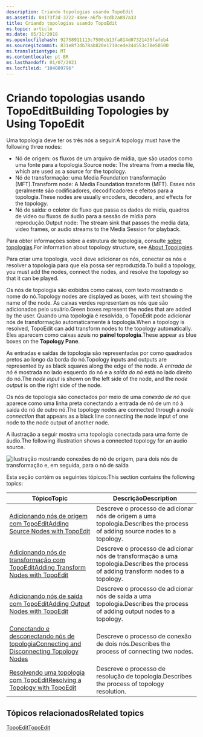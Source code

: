```yaml
---
description: Criando topologias usando TopoEdit
ms.assetid: 04173f3d-3722-48ee-a6fb-9cdb2a897a33
title: Criando topologias usando TopoEdit
ms.topic: article
ms.date: 05/31/2018
ms.openlocfilehash: 92758911113c7500cb13fa814d07321435fafeb4
ms.sourcegitcommit: 831e8f3db78ab820e1710cede244553c70e50500
ms.translationtype: MT
ms.contentlocale: pt-BR
ms.lasthandoff: 01/07/2021
ms.locfileid: "104089796"
---
```

# <a name="building-topologies-by-using-topoedit"></a><span data-ttu-id="f5dc9-103">Criando topologias usando TopoEdit</span><span class="sxs-lookup"><span data-stu-id="f5dc9-103">Building Topologies by Using TopoEdit</span></span>

<span data-ttu-id="f5dc9-104">Uma topologia deve ter os três nós a seguir:</span><span class="sxs-lookup"><span data-stu-id="f5dc9-104">A topology must have the following three nodes:</span></span>

-   <span data-ttu-id="f5dc9-105">Nó de origem: os fluxos de um arquivo de mídia, que são usados como uma fonte para a topologia.</span><span class="sxs-lookup"><span data-stu-id="f5dc9-105">Source node: The streams from a media file, which are used as a source for the topology.</span></span>
-   <span data-ttu-id="f5dc9-106">Nó de transformação: uma Media Foundation transformação (MFT).</span><span class="sxs-lookup"><span data-stu-id="f5dc9-106">Transform node: A Media Foundation transform (MFT).</span></span> <span data-ttu-id="f5dc9-107">Esses nós geralmente são codificadores, decodificadores e efeitos para a topologia.</span><span class="sxs-lookup"><span data-stu-id="f5dc9-107">These nodes are usually encoders, decoders, and effects for the topology.</span></span>
-   <span data-ttu-id="f5dc9-108">Nó de saída: o coletor de fluxo que passa os dados de mídia, quadros de vídeo ou fluxos de áudio para a sessão de mídia para reprodução.</span><span class="sxs-lookup"><span data-stu-id="f5dc9-108">Output node: The stream sink that passes the media data, video frames, or audio streams to the Media Session for playback.</span></span>

<span data-ttu-id="f5dc9-109">Para obter informações sobre a estrutura de topologia, consulte [sobre topologias](about-topologies.md).</span><span class="sxs-lookup"><span data-stu-id="f5dc9-109">For information about topology structure, see [About Topologies](about-topologies.md).</span></span>

<span data-ttu-id="f5dc9-110">Para criar uma topologia, você deve adicionar os nós, conectar os nós e resolver a topologia para que ela possa ser reproduzida.</span><span class="sxs-lookup"><span data-stu-id="f5dc9-110">To build a topology, you must add the nodes, connect the nodes, and resolve the topology so that it can be played.</span></span>

<span data-ttu-id="f5dc9-111">Os nós de topologia são exibidos como caixas, com texto mostrando o nome do nó.</span><span class="sxs-lookup"><span data-stu-id="f5dc9-111">Topology nodes are displayed as boxes, with text showing the name of the node.</span></span> <span data-ttu-id="f5dc9-112">As caixas verdes representam os nós que são adicionados pelo usuário.</span><span class="sxs-lookup"><span data-stu-id="f5dc9-112">Green boxes represent the nodes that are added by the user.</span></span> <span data-ttu-id="f5dc9-113">Quando uma topologia é resolvida, o TopoEdit pode adicionar nós de transformação automaticamente à topologia.</span><span class="sxs-lookup"><span data-stu-id="f5dc9-113">When a topology is resolved, TopoEdit can add transform nodes to the topology automatically.</span></span> <span data-ttu-id="f5dc9-114">Eles aparecem como caixas azuis no **painel topologia**.</span><span class="sxs-lookup"><span data-stu-id="f5dc9-114">These appear as blue boxes on the **Topology Pane**.</span></span>

<span data-ttu-id="f5dc9-115">As entradas e saídas de topologia são representadas por como quadrados pretos ao longo da borda do nó.</span><span class="sxs-lookup"><span data-stu-id="f5dc9-115">Topology inputs and outputs are represented by as black squares along the edge of the node.</span></span> <span data-ttu-id="f5dc9-116">A *entrada de nó* é mostrada no lado esquerdo do nó e a *saída do nó* está no lado direito do nó.</span><span class="sxs-lookup"><span data-stu-id="f5dc9-116">The *node input* is shown on the left side of the node, and the *node output* is on the right side of the node.</span></span>

<span data-ttu-id="f5dc9-117">Os nós de topologia são conectados por meio de uma *conexão de nó* que aparece como uma linha preta conectando a entrada de nó de um nó à saída do nó de outro nó.</span><span class="sxs-lookup"><span data-stu-id="f5dc9-117">The topology nodes are connected through a *node connection* that appears as a black line connecting the node input of one node to the node output of another node.</span></span>

<span data-ttu-id="f5dc9-118">A ilustração a seguir mostra uma topologia conectada para uma fonte de áudio.</span><span class="sxs-lookup"><span data-stu-id="f5dc9-118">The following illustration shows a connected topology for an audio source.</span></span>

![ilustração mostrando conexões do nó de origem, para dois nós de transformação e, em seguida, para o nó de saída](images/e94b4cce-aa8a-497f-94c2-cc9dace17291.gif)

<span data-ttu-id="f5dc9-120">Esta seção contém os seguintes tópicos:</span><span class="sxs-lookup"><span data-stu-id="f5dc9-120">This section contains the following topics:</span></span>



| <span data-ttu-id="f5dc9-121">Tópico</span><span class="sxs-lookup"><span data-stu-id="f5dc9-121">Topic</span></span>                                                                                          | <span data-ttu-id="f5dc9-122">Descrição</span><span class="sxs-lookup"><span data-stu-id="f5dc9-122">Description</span></span>                                                    |
|------------------------------------------------------------------------------------------------|----------------------------------------------------------------|
| [<span data-ttu-id="f5dc9-123">Adicionando nós de origem com TopoEdit</span><span class="sxs-lookup"><span data-stu-id="f5dc9-123">Adding Source Nodes with TopoEdit</span></span>](adding-source-nodes-with-topoedit.md)                     | <span data-ttu-id="f5dc9-124">Descreve o processo de adicionar nós de origem a uma topologia.</span><span class="sxs-lookup"><span data-stu-id="f5dc9-124">Describes the process of adding source nodes to a topology.</span></span>    |
| [<span data-ttu-id="f5dc9-125">Adicionando nós de transformação com TopoEdit</span><span class="sxs-lookup"><span data-stu-id="f5dc9-125">Adding Transform Nodes with TopoEdit</span></span>](adding-transform-nodes-with-topoedit.md)               | <span data-ttu-id="f5dc9-126">Descreve o processo de adicionar nós de transformação a uma topologia.</span><span class="sxs-lookup"><span data-stu-id="f5dc9-126">Describes the process of adding transform nodes to a topology.</span></span> |
| [<span data-ttu-id="f5dc9-127">Adicionando nós de saída com TopoEdit</span><span class="sxs-lookup"><span data-stu-id="f5dc9-127">Adding Output Nodes with TopoEdit</span></span>](adding-output-nodes-with-topoedit.md)                     | <span data-ttu-id="f5dc9-128">Descreve o processo de adicionar nós de saída a uma topologia.</span><span class="sxs-lookup"><span data-stu-id="f5dc9-128">Describes the process of adding output nodes to a topology.</span></span>    |
| [<span data-ttu-id="f5dc9-129">Conectando e desconectando nós de topologia</span><span class="sxs-lookup"><span data-stu-id="f5dc9-129">Connecting and Disconnecting Topology Nodes</span></span>](connecting-and-disconnecting-topology-nodes.md) | <span data-ttu-id="f5dc9-130">Descreve o processo de conexão de dois nós.</span><span class="sxs-lookup"><span data-stu-id="f5dc9-130">Describes the process of connecting two nodes.</span></span>                 |
| [<span data-ttu-id="f5dc9-131">Resolvendo uma topologia com TopoEdit</span><span class="sxs-lookup"><span data-stu-id="f5dc9-131">Resolving a Topology with TopoEdit</span></span>](resolving-a-topology-with-topoedit.md)                   | <span data-ttu-id="f5dc9-132">Descreve o processo de resolução de topologia.</span><span class="sxs-lookup"><span data-stu-id="f5dc9-132">Describes the process of topology resolution.</span></span>                  |



 

## <a name="related-topics"></a><span data-ttu-id="f5dc9-133">Tópicos relacionados</span><span class="sxs-lookup"><span data-stu-id="f5dc9-133">Related topics</span></span>

<dl> <dt>

[<span data-ttu-id="f5dc9-134">TopoEdit</span><span class="sxs-lookup"><span data-stu-id="f5dc9-134">TopoEdit</span></span>](topoedit.md)
</dt> </dl>

 

 



